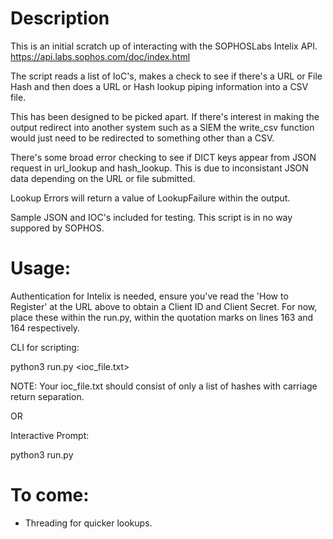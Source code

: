 # Description 
This is an initial scratch up of interacting with the SOPHOSLabs Intelix API.
https://api.labs.sophos.com/doc/index.html

The script reads a list of IoC's, makes a check to see if there's a URL or File Hash and then does a URL or Hash lookup piping information into a CSV file.

This has been designed to be picked apart. If there's interest in making the output redirect into another system such as a SIEM the write_csv function would just need to be redirected to something other than a CSV.

There's some broad error checking to see if DICT keys appear from JSON request in url_lookup and hash_lookup. This is due to inconsistant JSON data depending on the URL or file submitted.

Lookup Errors will return a value of LookupFailure within the output.

Sample JSON and IOC's included for testing. This script is in no way suppored by SOPHOS.

# Usage:

Authentication for Intelix is needed, ensure you've read the 'How to Register' at the URL above to obtain a Client ID and Client Secret.
For now, place these within the run.py, within the quotation marks on lines 163 and 164 respectively.

CLI for scripting:

python3 run.py <ioc_file.txt>

NOTE: Your ioc_file.txt should consist of only a list of hashes with carriage return separation.

OR

Interactive Prompt:

python3 run.py

# To come:
- Threading for quicker lookups.